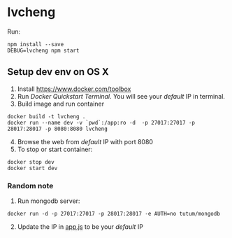 # lvcheng

Run:
```
npm install --save
DEBUG=lvcheng npm start
```


## Setup dev env on OS X
1. Install https://www.docker.com/toolbox
2. Run *Docker Quickstart Terminal*. You will see your *default* IP in terminal.
3. Build image and run container
 ```shell
 docker build -t lvcheng .
 docker run --name dev -v `pwd`:/app:ro -d  -p 27017:27017 -p 28017:28017 -p 8080:8080 lvcheng
 ```

4. Browse the web from *default* IP with port 8080
5. To stop or start container:
 ```shell
 docker stop dev
 docker start dev 
 ```

### Random note
1. Run mongodb server:
```
docker run -d -p 27017:27017 -p 28017:28017 -e AUTH=no tutum/mongodb
```
2. Update the IP in [app.js](app.js) to be your *default* IP
